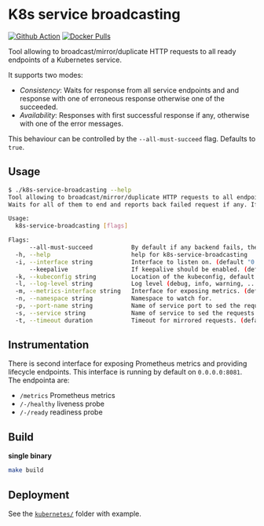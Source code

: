 # K8s service broadcasting

[![Github Action](https://github.com/sortlist/k8s-service-broadcasting/actions/workflows/build_tests_and_push.yaml/badge.svg?style=flat-square)](https://github.com/sortlist/k8s-service-broadcasting/actions/workflows/build_tests_and_push.yaml)
[![Docker Pulls](https://img.shields.io/docker/pulls/charlessortlist/k8s-service-broadcasting?style=flat-square)](https://hub.docker.com/repository/docker/charlessortlist/k8s-service-broadcasting)

Tool allowing to broadcast/mirror/duplicate HTTP requests to all ready endpoints of a Kubernetes service.

It supports two modes:
 - _Consistency_: Waits for response from all service endpoints and and response with one of erroneous response otherwise one of the succeeded. 
 - _Availability_: Responses with first successful response if any, otherwise with one of the error messages.

This behaviour can be controlled by the `--all-must-succeed` flag. Defaults to `true`.

## Usage

```bash
$ ./k8s-service-broadcasting --help
Tool allowing to broadcast/mirror/duplicate HTTP requests to all endpoints of Kubernetes service.
Waits for all of them to end and reports back failed request if any. If not returns last successful.

Usage:
  k8s-service-broadcasting [flags]

Flags:
      --all-must-succeed           By default if any backend fails, the whole request fails. If disabled one succeeded response is enough. (default true)
  -h, --help                       help for k8s-service-broadcasting
  -i, --interface string           Interface to listen on. (default "0.0.0.0:8080")
      --keepalive                  If keepalive should be enabled. (default true)
  -k, --kubeconfig string          Location of the kubeconfig, default if in cluster config or value of KUBECONFIG env variable. (default "/home/fusakla/.kube/conf/kubeconfig.yaml")
  -l, --log-level string           Log level (debug, info, warning, ...) default info. (default "info")
  -m, --metrics-interface string   Interface for exposing metrics. (default "0.0.0.0:8081")
  -n, --namespace string           Namespace to watch for.
  -p, --port-name string           Name of service port to sed the requests to.
  -s, --service string             Name of service to sed the requests to.
  -t, --timeout duration           Timeout for mirrored requests. (default 10s)
```

## Instrumentation
There is second interface for exposing Prometheus metrics and providing lifecycle endpoints.
This interface is running by default on `0.0.0.0:8081`. The endpointa are:
- `/metrics` Prometheus metrics
- `/-/healthy` liveness probe
- `/-/ready` readiness probe 

## Build
**single binary**
```bash
make build
```

## Deployment
See the [`kubernetes/`](./kubernetes) folder with example.
